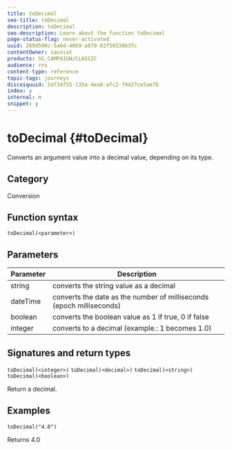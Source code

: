 ```yaml
---
title: toDecimal
seo-title: toDecimal
description: toDecimal
seo-description: Learn about the function toDecimal
page-status-flag: never-activated
uuid: 269d590c-5a6d-40b9-a879-02f5033863fc
contentOwner: sauviat
products: SG_CAMPAIGN/CLASSIC
audience: rns
content-type: reference
topic-tags: journeys
discoiquuid: 5df34f55-135a-4ea8-afc2-f9427ce5ae7b
index: y
internal: n
snippet: y
---
```


# toDecimal {#toDecimal}

Converts an argument value into a decimal value, depending on its type.

## Category

Conversion

## Function syntax

`toDecimal(<parameter>)`

## Parameters

|Parameter|Description|
|--- |--- |
|string|converts the string value as a decimal|
|dateTime|converts the date as the number of milliseconds (epoch milliseconds)|
|boolean|converts the boolean value as 1 if true, 0 if false|
|integer|converts to a decimal (example.: 1 becomes 1.0)|

## Signatures and return types

`toDecimal(<integer>)`
`toDecimal(<decimal>)`
`toDecimal(<string>)`
`toDecimal(<boolean>)`

Return a decimal.

## Examples

`toDecimal("4.0")`

Returns 4.0